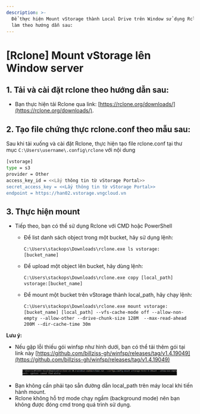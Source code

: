 ```yaml
---
description: >-
  Để thực hiện Mount vStorage thành Local Drive trên Window sử dụng Rclone, hãy
  làm theo hướng dẫn sau:
---
```


# \[Rclone] Mount vStorage lên Window server

## 1. Tải và cài đặt **rclone** theo hướng dẫn sau:

* Bạn thực hiện tải Rclone qua link:  [https://rclone.org/downloads/](https://rclone.org/downloads/).

## 2. Tạo file chứng thực rclone.conf theo mẫu sau:

Sau khi tải xuống và cài đặt Rclone, thực hiện tạo file rclone.conf tại thư mục `C:\Users\username\.config\rclone` với nội dung

```bash
[vstorage]
type = s3
provider = Other
access_key_id = <<Lấy thông tin từ vStorage Portal>>
secret_access_key = <<Lấy thông tin từ vStorage Portal>>
endpoint = https://han02.vstorage.vngcloud.vn
```

## 3. Thực hiện mount

* Tiếp theo, bạn có thể sử dụng Rclone với CMD hoặc PowerShell
  *   Để list danh sách object trong một bucket, hãy sử dụng lệnh:&#x20;

      ```
      C:\Users\stackops\Downloads\rclone.exe ls vstorage:[bucket_name]
      ```
  *   Để upload một object lên bucket, hãy dùng lệnh:

      ```
      C:\Users\stackops\Downloads\rclone.exe copy [local_path] vstorage:[bucket_name]
      ```
  *   Để mount một bucket trên vStorage thành local\_path, hãy chạy lệnh:

      ```
      C:\Users\stackops\Downloads\rclone.exe mount vstorage:[bucket_name] [local_path] --vfs-cache-mode off --allow-non-empty --allow-other --drive-chunk-size 128M  --max-read-ahead 200M --dir-cache-time 30m
      ```

**Lưu ý:**

* Nếu gặp lỗi thiếu gói winfsp như hình dưới, bạn có thể tải thêm gói tại link này [https://github.com/billziss-gh/winfsp/releases/tag/v1.4.19049](https://github.com/billziss-gh/winfsp/releases/tag/v1.4.19049)

<figure><img src="../../../../../.gitbook/assets/image (1) (1) (1) (1) (1) (1) (1) (1) (1) (1) (1) (1) (1) (1) (1) (1) (1) (1) (1) (1) (1) (1) (1) (1) (1) (1) (1) (1) (1) (1) (1) (1).png" alt=""><figcaption></figcaption></figure>

* Bạn không cần phải tạo sẵn đường dẫn local\_path trên máy local khi tiến hành mount.
* Rclone không hỗ trợ mode chạy ngầm (background mode) nên bạn không được đóng cmd trong quá trình sử dụng.

